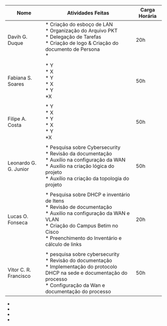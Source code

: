 | Nome  | Atividades Feitas | Carga Horária |
|-------|-------|---------------|
| Davih G. Duque | * Criação do esboço de LAN<br>* Organização do Arquivo PKT<br>* Delegação de Tarefas<br>* Criação de logo & Criação do documento de Persona<br>* | 20h |
||||
| Fabiana S. Soares| * Y<br>* X<br>* Y<br>* X<br>* Y<br>*X | 50h |
||||
| Filipe A. Costa | * Y<br>* X<br>* Y<br>* X<br>* Y<br>*X | 50h |
||||
| Leonardo G. G. Junior | * Pesquisa sobre Cybersecurity<br>* Revisão da documentação<br>* Auxílio na configuração da WAN<br>* Auxílio na criação lógica do projeto<br>* Auxílio na criação da topologia do projeto | 50h |
||||
| Lucas O. Fonseca | * Pesquisa sobre DHCP e inventário de Itens<br>* Revisão de documentação<br>* Auxilio na configuração da WAN e VLAN<br>* Criação do Campus Betim no Cisco<br>* Preenchimento do Inventário e cálculo de links | 20h |
||||
| Vitor C. R. Francisco | * pesquisa sobre cybersecurity<br>* Revisão do documentação<br>* Implementação do protocolo DHCP na sede e documentação do processo<br>* Configuração da Wan e documentação do processo | 50h |




- 
- 
-  
- 
